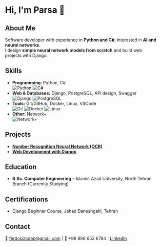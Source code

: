 # Hi, I'm Parsa 👋

## About Me
Software developer with experience in **Python and C#**, interested in **AI and neural networks**.  
I design **simple neural network models from scratch** and build web projects with Django.  

## Skills
- **Programming:** Python, C#  
  ![Python](https://img.shields.io/badge/Python-3776AB?style=for-the-badge&logo=python&logoColor=white) ![C#](https://img.shields.io/badge/C%23-239120?style=for-the-badge&logo=c-sharp&logoColor=white)
- **Web & Databases:** Django, PostgreSQL, API design, Swagger  
  ![Django](https://img.shields.io/badge/Django-092E20?style=for-the-badge&logo=django&logoColor=white) ![PostgreSQL](https://img.shields.io/badge/PostgreSQL-316192?style=for-the-badge&logo=postgresql&logoColor=white)
- **Tools:** Git/GitHub, Docker, Linux, VSCode  
  ![Git](https://img.shields.io/badge/Git-F05032?style=for-the-badge&logo=git&logoColor=white) ![Docker](https://img.shields.io/badge/Docker-2496ED?style=for-the-badge&logo=docker&logoColor=white) ![Linux](https://img.shields.io/badge/Linux-FCC624?style=for-the-badge&logo=linux&logoColor=black)
- **Other:** Network+  
  ![Network+](https://img.shields.io/badge/Network+-0066CC?style=for-the-badge&logo=networking&logoColor=white)

## Projects
- **[Number Recognition Neural Network (OCR)](https://github.com/parsaferdosi/neural-network)**
- **[Web Development with Django](https://github.com/parsaferdosi/UserApp)**

## Education
- **B.Sc. Computer Engineering** – Islamic Azad University, North Tehran Branch (Currently Studying)

## Certifications
- Django Beginner Course, Jahad Daneshgahi, Tehran

## Contact
📧 ferdosizadep@gmail.com | 📱 +98 996 653 6784 | [LinkedIn](https://www.linkedin.com/in/parsa-ferdosi-zade-b0628637a/)

